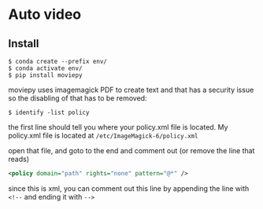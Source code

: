 # Auto video

## Install

```
$ conda create --prefix env/
$ conda activate env/
$ pip install moviepy
```

moviepy uses imagemagick PDF to create text and that has a security issue so the disabling of that has to be removed:

```
$ identify -list policy
```
the first line should tell you where your policy.xml file is located. My policy.xml file is located at `/etc/ImageMagick-6/policy.xml`

open that file, and goto to the end and comment out (or remove the line that reads)

```svg
<policy domain="path" rights="none" pattern="@*" />
```

since this is xml, you can comment out this line by appending the line with `<!--` and ending it with `-->`